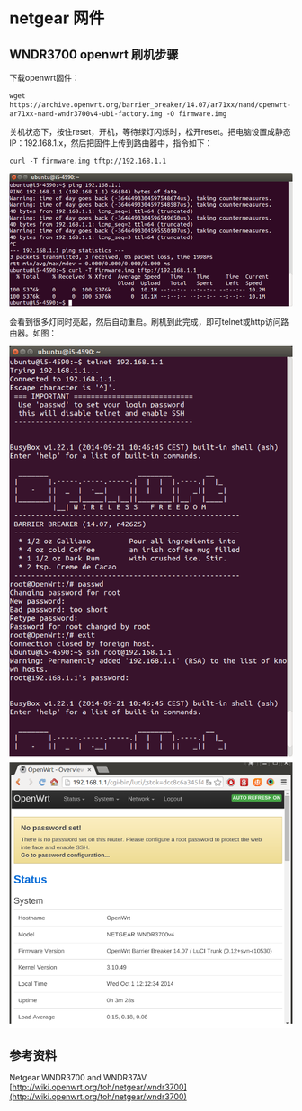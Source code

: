 # netgear 网件

## WNDR3700 openwrt 刷机步骤

下载openwrt固件：

```
wget https://archive.openwrt.org/barrier_breaker/14.07/ar71xx/nand/openwrt-ar71xx-nand-wndr3700v4-ubi-factory.img -O firmware.img
```

关机状态下，按住reset，开机，等待绿灯闪烁时，松开reset。把电脑设置成静态IP：192.168.1.x，然后把固件上传到路由器中，指令如下：

```
curl -T firmware.img tftp://192.168.1.1
```

![flash openwrt wndr3700 curl tftp](../img/flash-openwrt-wndr3700-curl-tftp.png)

会看到很多灯同时亮起，然后自动重启。刷机到此完成，即可telnet或http访问路由器。如图：

![openwrt telnet](../img/openwrt-telnet.png)
![openwrt web wndr3700v4](../img/openwrt-web-wndr3700v4.png)

## 参考资料

Netgear WNDR3700 and WNDR37AV [http://wiki.openwrt.org/toh/netgear/wndr3700](http://wiki.openwrt.org/toh/netgear/wndr3700)

<div id="comments" data-thread-key="docs-netgear"></div>
